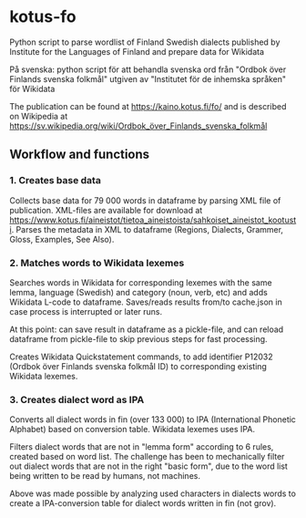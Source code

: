 # kotus-fo
Python script to parse wordlist of Finland Swedish dialects published by Institute for the Languages of Finland and prepare data for Wikidata

På svenska: python script för att behandla svenska ord från "Ordbok över Finlands svenska folkmål" utgiven av "Institutet för de inhemska språken" för Wikidata

The publication can be found at https://kaino.kotus.fi/fo/ and is described on Wikipedia at https://sv.wikipedia.org/wiki/Ordbok_över_Finlands_svenska_folkmål

## Workflow and functions
### 1. Creates base data
Collects base data for 79 000 words in dataframe by parsing XML file of publication. XML-files are available for download at https://www.kotus.fi/aineistot/tietoa_aineistoista/sahkoiset_aineistot_kootusti. Parses the metadata in XML to dataframe (Regions, Dialects, Grammer, Gloss, Examples, See Also).

### 2. Matches words to Wikidata lexemes
Searches words in Wikidata for corresponding lexemes with the same lemma, language (Swedish) and category (noun, verb, etc) and adds Wikidata L-code to dataframe. Saves/reads results from/to cache.json in case process is interrupted or later runs. 

At this point: can save result in dataframe as a pickle-file, and can reload dataframe from pickle-file to skip previous steps for fast processing. 

Creates Wikidata Quickstatement commands, to add identifier P12032 (Ordbok över Finlands svenska folkmål ID) to corresponding existing Wikidata lexemes. 

### 3. Creates dialect word as IPA
Converts all dialect words in fin (over 133 000) to IPA (International Phonetic Alphabet) based on conversion table. Wikidata lexemes uses IPA. 

Filters dialect words that are not in "lemma form" according to 6 rules, created based on word list. The challenge has been to mechanically filter out dialect words that are not in the right "basic form", due to the word list being written to be read by humans, not machines. 

Above was made possible by analyzing used characters in dialects words to create a IPA-conversion table for dialect words written in fin (not grov). 
